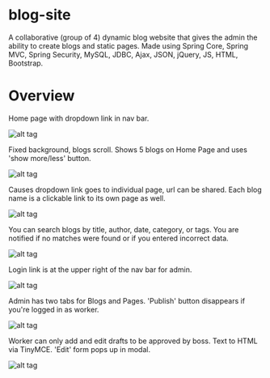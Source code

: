 # blog-site
A collaborative (group of 4) dynamic blog website that gives the admin the ability to create blogs and static pages. Made using Spring Core, Spring MVC, Spring Security, MySQL, JDBC, Ajax, JSON, jQuery, JS, HTML, Bootstrap.

# Overview

Home page with dropdown link in nav bar.

![alt tag](https://github.com/sarahboka/blog-site/blob/master/images/blogHomeDropdownNavBar.png)

Fixed background, blogs scroll. Shows 5 blogs on Home Page and uses 'show more/less' button.

![alt tag](https://github.com/sarahboka/blog-site/blob/master/images/blogPageHome.png)

Causes dropdown link goes to individual page, url can be shared. Each blog name is a clickable link to its own page as well.

![alt tag](https://github.com/sarahboka/blog-site/blob/master/images/blogCausesSingle.png)

You can search blogs by title, author, date, category, or tags. You are notified if no matches were found or if you entered incorrect data.

![alt tag](https://github.com/sarahboka/blog-site/blob/master/images/blogSearchDD.png)

Login link is at the upper right of the nav bar for admin.

![alt tag](https://github.com/sarahboka/blog-site/blob/master/images/blogLogin.png)

Admin has two tabs for Blogs and Pages. 'Publish' button disappears if you're logged in as worker.

![alt tag](https://github.com/sarahboka/blog-site/blob/master/images/blogAdminDisplayLists.png)

Worker can only add and edit drafts to be approved by boss. Text to HTML via TinyMCE. 'Edit' form pops up in modal.

![alt tag](https://github.com/sarahboka/blog-site/blob/master/images/blogWorkerTinyMCE.png)





